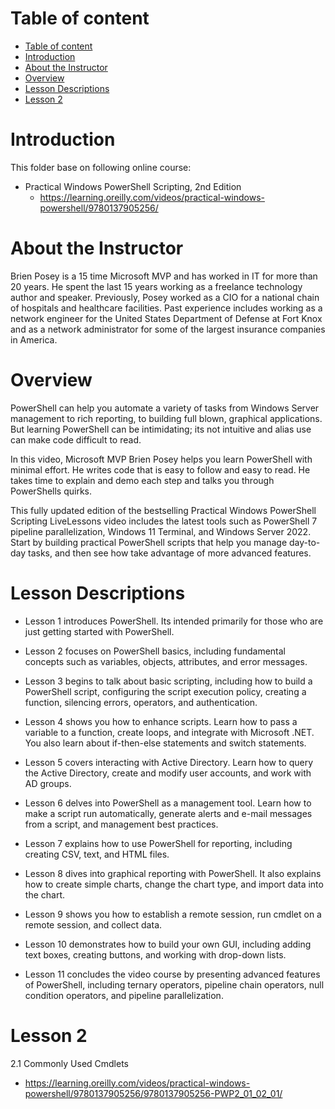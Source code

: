
# Table of content

<!-- TOC -->

- [Table of content](#table-of-content)
- [Introduction](#introduction)
- [About the Instructor](#about-the-instructor)
- [Overview](#overview)
- [Lesson Descriptions](#lesson-descriptions)
- [Lesson 2](#lesson-2)

<!-- /TOC -->

# Introduction


This folder base on following online course:

- Practical Windows PowerShell Scripting, 2nd Edition
    - https://learning.oreilly.com/videos/practical-windows-powershell/9780137905256/

# About the Instructor 

Brien Posey is a 15 time Microsoft MVP and has worked in IT for more than 20 years. He spent the last 15 years working as a freelance technology author and speaker. Previously, Posey worked as a CIO for a national chain of hospitals and healthcare facilities. Past experience includes working as a network engineer for the United States Department of Defense at Fort Knox and as a network administrator for some of the largest insurance companies in America.


# Overview

PowerShell can help you automate a variety of tasks from Windows Server management to rich reporting, to building full blown, graphical applications. But learning PowerShell can be intimidating; its not intuitive and alias use can make code difficult to read.

In this video, Microsoft MVP Brien Posey helps you learn PowerShell with minimal effort. He writes code that is easy to follow and easy to read. He takes time to explain and demo each step and talks you through PowerShells quirks.

This fully updated edition of the bestselling Practical Windows PowerShell Scripting LiveLessons video includes the latest tools such as PowerShell 7 pipeline parallelization, Windows 11 Terminal, and Windows Server 2022. Start by building practical PowerShell scripts that help you manage day-to-day tasks, and then see how take advantage of more advanced features.


# Lesson Descriptions

- Lesson 1 introduces PowerShell. Its intended primarily for those who are just getting started with PowerShell.

- Lesson 2 focuses on PowerShell basics, including fundamental concepts such as variables, objects, attributes, and error messages.

- Lesson 3 begins to talk about basic scripting, including how to build a PowerShell script, configuring the script execution policy, creating a function, silencing errors, operators, and authentication.

- Lesson 4 shows you how to enhance scripts. Learn how to pass a variable to a function, create loops, and integrate with Microsoft .NET. You also learn about if-then-else statements and switch statements.

- Lesson 5 covers interacting with Active Directory. Learn how to query the Active Directory, create and modify user accounts, and work with AD groups.

- Lesson 6 delves into PowerShell as a management tool. Learn how to make a script run automatically, generate alerts and e-mail messages from a script, and management best practices.

- Lesson 7 explains how to use PowerShell for reporting, including creating CSV, text, and HTML files.

- Lesson 8 dives into graphical reporting with PowerShell. It also explains how to create simple charts, change the chart type, and import data into the chart.

- Lesson 9 shows you how to establish a remote session, run cmdlet on a remote session, and collect data.

- Lesson 10 demonstrates how to build your own GUI, including adding text boxes, creating buttons, and working with drop-down lists.

- Lesson 11 concludes the video course by presenting advanced features of PowerShell, including ternary operators, pipeline chain operators, null condition operators, and pipeline parallelization.


# Lesson 2


2.1 Commonly Used Cmdlets
- https://learning.oreilly.com/videos/practical-windows-powershell/9780137905256/9780137905256-PWP2_01_02_01/